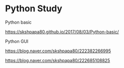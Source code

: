 # Python Study

Python basic

https://skshpapa80.github.io/2017/08/03/Python-basic/

Python GUI

https://blog.naver.com/skshpapa80/222382266995

https://blog.naver.com/skshpapa80/222685108825
